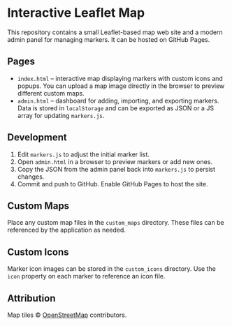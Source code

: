 # Interactive Leaflet Map

This repository contains a small Leaflet-based map web site and a modern admin panel for managing markers. It can be hosted on GitHub Pages.

## Pages

- `index.html` – interactive map displaying markers with custom icons and popups. You can upload a map image directly in the browser to preview different custom maps.
- `admin.html` – dashboard for adding, importing, and exporting markers. Data is stored in `localStorage` and can be exported as JSON or a JS array for updating `markers.js`.

## Development

1. Edit `markers.js` to adjust the initial marker list.
2. Open `admin.html` in a browser to preview markers or add new ones.
3. Copy the JSON from the admin panel back into `markers.js` to persist changes.
4. Commit and push to GitHub. Enable GitHub Pages to host the site.

## Custom Maps

Place any custom map files in the `custom_maps` directory. These files can be referenced by the application as needed.

## Custom Icons

Marker icon images can be stored in the `custom_icons` directory. Use the `icon` property on each marker to reference an icon file.

## Attribution

Map tiles © [OpenStreetMap](https://www.openstreetmap.org/) contributors.

